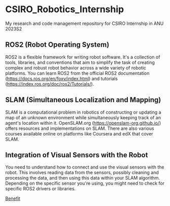 # CSIRO_Robotics_Internship
My research and code management repository for CSIRO Internship in ANU 2023S2

## ROS2 (Robot Operating System)
ROS2 is a flexible framework for writing robot software. It's a collection of tools, libraries, and conventions that aim to simplify the task of creating complex and robust robot behavior across a wide variety of robotic platforms. You can learn ROS2 from the official ROS2 documentation (https://docs.ros.org/en/foxy/index.html) and tutorials (https://index.ros.org/doc/ros2/Tutorials/).

## SLAM (Simultaneous Localization and Mapping)
SLAM is a computational problem in robotics of constructing or updating a map of an unknown environment while simultaneously keeping track of an agent's location within it. OpenSLAM.org (https://openslam-org.github.io/) offers resources and implementations on SLAM. There are also various courses available online on platforms like Coursera and edX that cover SLAM.

## Integration of Visual Sensors with the Robot
You need to understand how to connect and use the visual sensors with the robot. This involves reading data from the sensors, possibly cleaning and processing the data, and then using this data within your SLAM algorithm. Depending on the specific sensor you're using, you might need to check for specific ROS2 drivers or libraries.


[Benefit](https://sigmoidal.ai/en/orb-slam-3-a-tool-for-3d-mapping-and-localization/)
